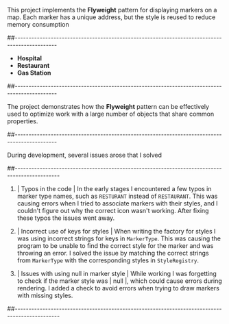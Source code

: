 This project implements the **Flyweight** pattern for displaying markers on a map. Each marker has a unique address, but the style is reused to reduce memory consumption

##---------------------------------------------------------------------------------------------

- ​​**Hospital**
- **Restaurant**
- **Gas Station**

##---------------------------------------------------------------------------------------------

The project demonstrates how the **Flyweight** pattern can be effectively used to optimize work with a large number of objects that share common properties.

##---------------------------------------------------------------------------------------------

During development, several issues arose that I solved

##----------------------------------------------------------------------------------------------

1. | Typos in the code |
In the early stages I encountered a few typos in marker type names, such as `RESTURANT` instead of `RESTAURANT`. This was causing errors when I tried to associate markers with their styles, and I couldn't figure out why the correct icon wasn't working. After fixing these typos the issues went away.

2. | Incorrect use of keys for styles |
When writing the factory for styles I was using incorrect strings for keys in `MarkerType`. This was causing the program to be unable to find the correct style for the marker and was throwing an error. I solved the issue by matching the correct strings from `MarkerType` with the corresponding styles in `StyleRegistry`.

3. | Issues with using null in marker style |
While working I was forgetting to check if the marker style was | null |, which could cause errors during rendering. I added a check to avoid errors when trying to draw markers with missing styles.

##----------------------------------------------------------------------------------------------
